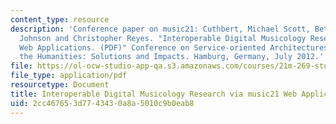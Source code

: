 ```yaml
---
content_type: resource
description: 'Conference paper on music21: Cuthbert, Michael Scott, Beth Hadley, Lars
  Johnson and Christopher Reyes. "Interoperable Digital Musicology Research via music21
  Web Applications. (PDF)" Conference on Service-oriented Architectures (SOAs) for
  the Humanities: Solutions and Impacts. Hamburg, Germany, July 2012.'
file: https://ol-ocw-studio-app-qa.s3.amazonaws.com/courses/21m-269-studies-in-western-music-history-quantitative-and-computational-approaches-to-music-history-spring-2012/2cc467653d7743430a8a5010c9b0eab8_MIT21M_269S12_music21soa.pdf
file_type: application/pdf
resourcetype: Document
title: Interoperable Digital Musicology Research via music21 Web Applications
uid: 2cc46765-3d77-4343-0a8a-5010c9b0eab8
---
```

